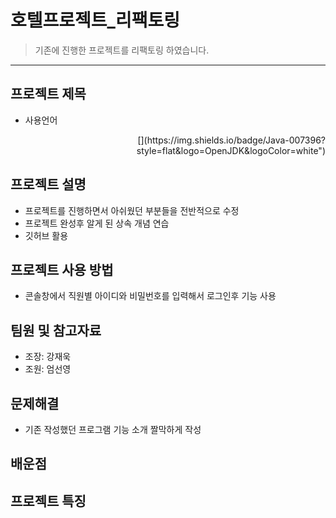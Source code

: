 # 호텔프로젝트_리팩토링
> 기존에 진행한 프로젝트를 리팩토링 하였습니다.
***
## 프로젝트 제목
- 사용언어
<div align=right> 
[](https://img.shields.io/badge/Java-007396?style=flat&logo=OpenJDK&logoColor=white")
</div>
  
## 프로젝트 설명
- 프로젝트를 진행하면서 아쉬웠던 부분들을 전반적으로 수정
- 프로젝트 완성후 알게 된 상속 개념 연습
- 깃허브 활용
## 프로젝트 사용 방법
- 콘솔창에서 직원별 아이디와 비밀번호를 입력해서 로그인후 기능 사용
## 팀원 및 참고자료
- 조장: 강재욱
- 조원: 엄선영
## 문제해결
- 기존 작성했던 프로그램 기능 소개 짤막하게 작성
## 배운점

## 프로젝트 특징

